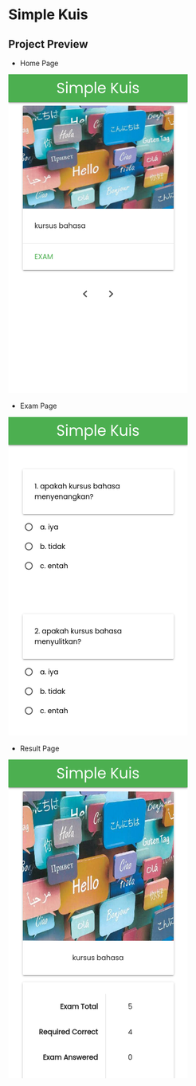 # Simple Kuis

## Project Preview

* Home Page

![GitHub Logo](/img/home.png) 

 

* Exam Page

![GitHub Logo](/img/exam.png) 



* Result Page

![GitHub Logo](/img/result.png) 
